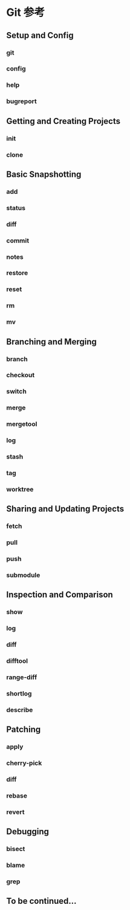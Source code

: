 # Git 参考

## Setup and Config

### git

### config

### help

### bugreport

## Getting and Creating Projects

### init

### clone

## Basic Snapshotting

### add

### status

### diff

### commit

### notes

### restore

### reset

### rm

### mv

## Branching and Merging

### branch

### checkout 

### switch

### merge

### mergetool

### log

### stash

### tag

### worktree

## Sharing and Updating Projects

### fetch

### pull

### push

### submodule

## Inspection and Comparison

### show

### log

### diff

### difftool

### range-diff

### shortlog

### describe

## Patching

### apply

### cherry-pick

### diff

### rebase

### revert

## Debugging

### bisect

### blame

### grep

## To be continued...